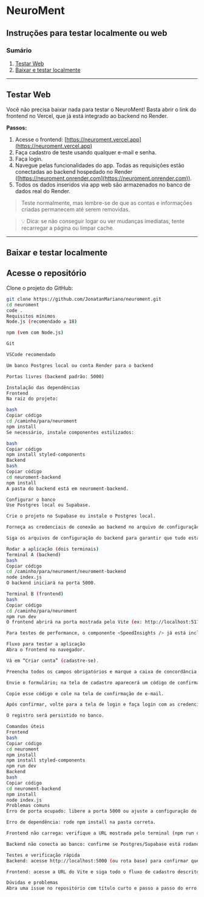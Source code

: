 # NeuroMent

## Instruções para testar localmente ou web

### Sumário
1. [Testar Web](#testar-web)
2. [Baixar e testar localmente](#baixar-e-testar-localmente)

---

## Testar Web

Você não precisa baixar nada para testar o NeuroMent! Basta abrir o link do frontend no Vercel, que já está integrado ao backend no Render.  

**Passos:**
1. Acesse o frontend: [https://neuroment.vercel.app](https://neuroment.vercel.app)  
2. Faça cadastro de teste usando qualquer e-mail e senha.  
3. Faça login.  
4. Navegue pelas funcionalidades do app. Todas as requisições estão conectadas ao backend hospedado no Render ([https://neuroment.onrender.com](https://neuroment.onrender.com)).  
5. Todos os dados inseridos via app web são armazenados no banco de dados real do Render. 
> Teste normalmente, mas lembre-se de que as contas e informações criadas permanecem até serem removidas.
 
> 💡 Dica: se não conseguir logar ou ver mudanças imediatas, tente recarregar a página ou limpar cache.  

---

## Baixar e testar localmente

## Acesse o repositório
Clone o projeto do GitHub:

```bash
git clone https://github.com/JonatanMariano/neuroment.git
cd neuroment
code .
Requisitos mínimos
Node.js (recomendado ≥ 18)

npm (vem com Node.js)

Git

VSCode recomendado

Um banco Postgres local ou conta Render para o backend

Portas livres (backend padrão: 5000)

Instalação das dependências
Frontend
Na raiz do projeto:

bash
Copiar código
cd /caminho/para/neuroment
npm install
Se necessário, instale componentes estilizados:

bash
Copiar código
npm install styled-components
Backend
bash
Copiar código
cd neuroment-backend
npm install
A pasta do backend está em neuroment-backend.

Configurar o banco
Use Postgres local ou Supabase.

Crie o projeto no Supabase ou instale o Postgres local.

Forneça as credenciais de conexão ao backend no arquivo de configuração indicado dentro da pasta neuroment-backend.

Siga os arquivos de configuração do backend para garantir que tudo está correto.

Rodar a aplicação (dois terminais)
Terminal A (backend)
bash
Copiar código
cd /caminho/para/neuroment/neuroment-backend
node index.js
O backend iniciará na porta 5000.

Terminal B (frontend)
bash
Copiar código
cd /caminho/para/neuroment
npm run dev
O frontend abrirá na porta mostrada pelo Vite (ex: http://localhost:5173).

Para testes de performance, o componente <SpeedInsights /> já está incluso no frontend.

Fluxo para testar a aplicação
Abra o frontend no navegador.

Vá em “Criar conta” (cadastre-se).

Preencha todos os campos obrigatórios e marque a caixa de concordância.

Envie o formulário; na tela de cadastro aparecerá um código de confirmação de 6 dígitos.

Copie esse código e cole na tela de confirmação de e-mail.

Após confirmar, volte para a tela de login e faça login com as credenciais criadas.

O registro será persistido no banco.

Comandos úteis
Frontend
bash
Copiar código
cd neuroment
npm install
npm install styled-components
npm run dev
Backend
bash
Copiar código
cd neuroment-backend
npm install
node index.js
Problemas comuns
Erro de porta ocupado: libere a porta 5000 ou ajuste a configuração do backend.

Erro de dependência: rode npm install na pasta correta.

Frontend não carrega: verifique a URL mostrada pelo terminal (npm run dev).

Backend não conecta ao banco: confirme se Postgres/Supabase está rodando e se as credenciais estão corretas.

Testes e verificação rápida
Backend: acesse http://localhost:5000 (ou rota base) para confirmar que está ativo.

Frontend: acesse a URL do Vite e siga todo o fluxo de cadastro descrito acima.

Dúvidas e problemas
Abra uma issue no repositório com título curto e passo a passo do erro.
